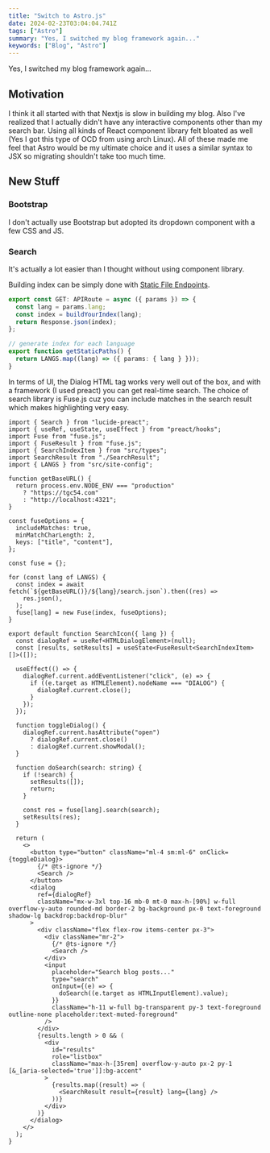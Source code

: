 ```yaml
---
title: "Switch to Astro.js"
date: 2024-02-23T03:04:04.741Z
tags: ["Astro"]
summary: "Yes, I switched my blog framework again..."
keywords: ["Blog", "Astro"]
---
```


Yes, I switched my blog framework again...

## Motivation

I think it all started with that Nextjs is slow in building my blog. Also I've realized that I actually didn't have any interactive components other than my search bar. Using all kinds of React component library felt bloated as well (Yes I got this type of OCD from using arch Linux). All of these made me feel that Astro would be my ultimate choice and it uses a similar syntax to JSX so migrating shouldn't take too much time.

## New Stuff

### Bootstrap

I don't actually use Bootstrap but adopted its dropdown component with a few CSS and JS.

### Search

It's actually a lot easier than I thought without using component library.

Building index can be simply done with [Static File Endpoints](https://docs.astro.build/en/guides/endpoints/#static-file-endpoints).

```ts title="src/pages/[lang]/search.json.ts"
export const GET: APIRoute = async ({ params }) => {
  const lang = params.lang;
  const index = buildYourIndex(lang);
  return Response.json(index);
};

// generate index for each language
export function getStaticPaths() {
  return LANGS.map((lang) => ({ params: { lang } }));
}
```

In terms of UI, the Dialog HTML tag works very well out of the box, and with a framework (I used preact) you can get real-time search. The choice of search library is Fuse.js cuz you can include matches in the search result which makes highlighting very easy.

```tsx
import { Search } from "lucide-preact";
import { useRef, useState, useEffect } from "preact/hooks";
import Fuse from "fuse.js";
import { FuseResult } from "fuse.js";
import { SearchIndexItem } from "src/types";
import SearchResult from "./SearchResult";
import { LANGS } from "src/site-config";

function getBaseURL() {
  return process.env.NODE_ENV === "production"
    ? "https://tgc54.com"
    : "http://localhost:4321";
}

const fuseOptions = {
  includeMatches: true,
  minMatchCharLength: 2,
  keys: ["title", "content"],
};

const fuse = {};

for (const lang of LANGS) {
  const index = await fetch(`${getBaseURL()}/${lang}/search.json`).then((res) =>
    res.json(),
  );
  fuse[lang] = new Fuse(index, fuseOptions);
}

export default function SearchIcon({ lang }) {
  const dialogRef = useRef<HTMLDialogElement>(null);
  const [results, setResults] = useState<FuseResult<SearchIndexItem>[]>([]);

  useEffect(() => {
    dialogRef.current.addEventListener("click", (e) => {
      if ((e.target as HTMLElement).nodeName === "DIALOG") {
        dialogRef.current.close();
      }
    });
  });

  function toggleDialog() {
    dialogRef.current.hasAttribute("open")
      ? dialogRef.current.close()
      : dialogRef.current.showModal();
  }

  function doSearch(search: string) {
    if (!search) {
      setResults([]);
      return;
    }

    const res = fuse[lang].search(search);
    setResults(res);
  }

  return (
    <>
      <button type="button" className="ml-4 sm:ml-6" onClick={toggleDialog}>
        {/* @ts-ignore */}
        <Search />
      </button>
      <dialog
        ref={dialogRef}
        className="mx-w-3xl top-16 mb-0 mt-0 max-h-[90%] w-full overflow-y-auto rounded-md border-2 bg-background px-0 text-foreground shadow-lg backdrop:backdrop-blur"
      >
        <div className="flex flex-row items-center px-3">
          <div className="mr-2">
            {/* @ts-ignore */}
            <Search />
          </div>
          <input
            placeholder="Search blog posts..."
            type="search"
            onInput={(e) => {
              doSearch((e.target as HTMLInputElement).value);
            }}
            className="h-11 w-full bg-transparent py-3 text-foreground outline-none placeholder:text-muted-foreground"
          />
        </div>
        {results.length > 0 && (
          <div
            id="results"
            role="listbox"
            className="max-h-[35rem] overflow-y-auto px-2 py-1 [&_[aria-selected='true']]:bg-accent"
          >
            {results.map((result) => (
              <SearchResult result={result} lang={lang} />
            ))}
          </div>
        )}
      </dialog>
    </>
  );
}
```
